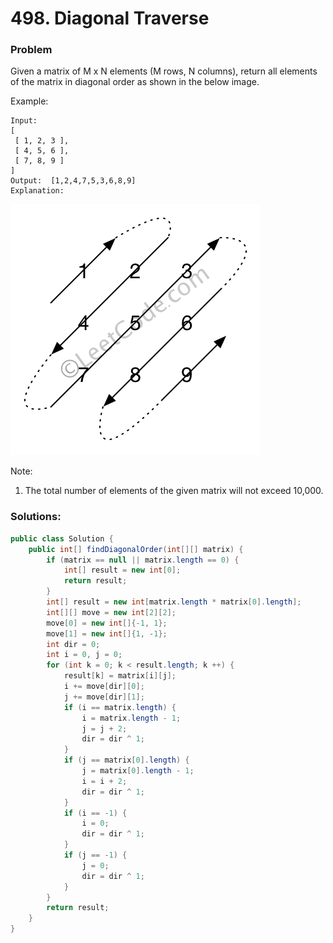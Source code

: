 # 498. Diagonal Traverse

### Problem

Given a matrix of M x N elements (M rows, N columns), return all elements of the matrix in diagonal order as shown in the below image.

Example:
```
Input:
[
 [ 1, 2, 3 ],
 [ 4, 5, 6 ],
 [ 7, 8, 9 ]
]
Output:  [1,2,4,7,5,3,6,8,9]
Explanation:
```
![](/assets/diagonal_traverse.png)

Note:
1. The total number of elements of the given matrix will not exceed 10,000.

### Solutions:

```java
public class Solution {
    public int[] findDiagonalOrder(int[][] matrix) {
        if (matrix == null || matrix.length == 0) {
            int[] result = new int[0];
            return result;
        }
        int[] result = new int[matrix.length * matrix[0].length];
        int[][] move = new int[2][2];
        move[0] = new int[]{-1, 1};
        move[1] = new int[]{1, -1};
        int dir = 0;
        int i = 0, j = 0;
        for (int k = 0; k < result.length; k ++) {
            result[k] = matrix[i][j];
            i += move[dir][0];
            j += move[dir][1];
            if (i == matrix.length) {
                i = matrix.length - 1;
                j = j + 2;
                dir = dir ^ 1;
            }
            if (j == matrix[0].length) {
                j = matrix[0].length - 1;
                i = i + 2;
                dir = dir ^ 1;
            }
            if (i == -1) {
                i = 0;
                dir = dir ^ 1;
            }
            if (j == -1) {
                j = 0;
                dir = dir ^ 1;
            }
        }
        return result;
    }
}
```